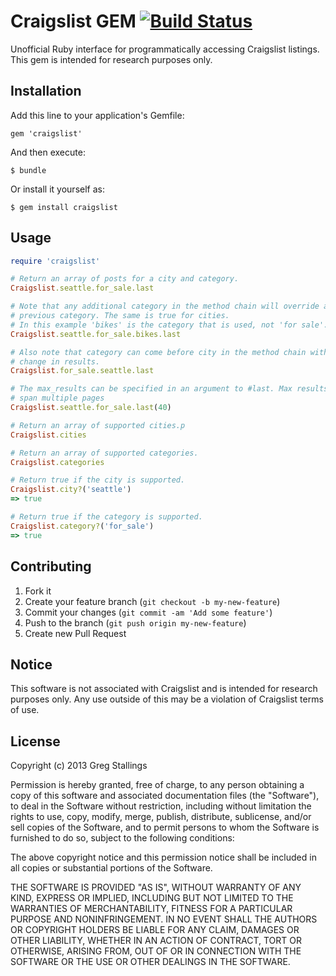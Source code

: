 # Craigslist GEM [![Build Status](https://secure.travis-ci.org/gregstallings/craigslist.png)](http://travis-ci.org/gregstallings/craigslist)

Unofficial Ruby interface for programmatically accessing Craigslist listings. This gem is intended for research purposes only.

## Installation

Add this line to your application's Gemfile:

    gem 'craigslist'

And then execute:

    $ bundle

Or install it yourself as:

    $ gem install craigslist

## Usage

```ruby
require 'craigslist'

# Return an array of posts for a city and category.
Craigslist.seattle.for_sale.last

# Note that any additional category in the method chain will override any
# previous category. The same is true for cities.
# In this example 'bikes' is the category that is used, not 'for sale'.
Craigslist.seattle.for_sale.bikes.last

# Also note that category can come before city in the method chain with no
# change in results.
Craigslist.for_sale.seattle.last

# The max_results can be specified in an argument to #last. Max results can
# span multiple pages
Craigslist.seattle.for_sale.last(40)

# Return an array of supported cities.p
Craigslist.cities

# Return an array of supported categories.
Craigslist.categories

# Return true if the city is supported.
Craigslist.city?('seattle')
=> true

# Return true if the category is supported.
Craigslist.category?('for_sale')
=> true
```

## Contributing

1. Fork it
2. Create your feature branch (`git checkout -b my-new-feature`)
3. Commit your changes (`git commit -am 'Add some feature'`)
4. Push to the branch (`git push origin my-new-feature`)
5. Create new Pull Request

## Notice

This software is not associated with Craigslist and is intended for research purposes only. Any use outside of this may be a violation of Craigslist terms of use.

## License

Copyright (c) 2013 Greg Stallings

Permission is hereby granted, free of charge, to any person obtaining
a copy of this software and associated documentation files (the
"Software"), to deal in the Software without restriction, including
without limitation the rights to use, copy, modify, merge, publish,
distribute, sublicense, and/or sell copies of the Software, and to
permit persons to whom the Software is furnished to do so, subject to
the following conditions:

The above copyright notice and this permission notice shall be
included in all copies or substantial portions of the Software.

THE SOFTWARE IS PROVIDED "AS IS", WITHOUT WARRANTY OF ANY KIND,
EXPRESS OR IMPLIED, INCLUDING BUT NOT LIMITED TO THE WARRANTIES OF
MERCHANTABILITY, FITNESS FOR A PARTICULAR PURPOSE AND
NONINFRINGEMENT. IN NO EVENT SHALL THE AUTHORS OR COPYRIGHT HOLDERS BE
LIABLE FOR ANY CLAIM, DAMAGES OR OTHER LIABILITY, WHETHER IN AN ACTION
OF CONTRACT, TORT OR OTHERWISE, ARISING FROM, OUT OF OR IN CONNECTION
WITH THE SOFTWARE OR THE USE OR OTHER DEALINGS IN THE SOFTWARE.
